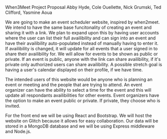 When3Meet Project Proposal
Abby Hyde, Cole Ouellette, Nick Grumski, Ted Clifford, Yasmine Aoua

We are going to make an event scheduler website, inspired by when2meet. We intend to have the same base funcitonality of creating an event and sharing it with a link. We plan to expand upon this by having user accounts where the user can list their full availibility and can sign into an event and have their availibility auto-populated instead of manually having to enter it. If availibility is changed, it will update for all events that a user signed in to share their availibility for. We will allow for events to be shown as public or private. If an event is public, anyone with the link can share availibility, if it's private only authorized users can share availibility. A possible stretch goal is having a user's calendar displayed on their profile, if we have time.

The intended users of this website would be anyone who is planning an event or meeting and the people that are trying to attend. An event organizer can have the ability to select a time for the event and this will update all respondants availibilities for other events. Event organizers have the option to make an event public or private. If private, they choose who is invited.

For the front end we will be using React and Bootstrap. We will host the website on Glitch because it allows for easy collaboration. Our data will be stored in a MongoDB database and we will be using Express middleware and Node.js.